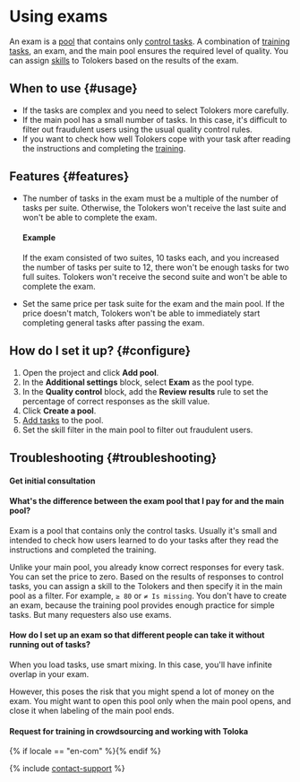 # Using exams

An exam is a [pool](../../glossary.md#pool-ru) that contains only [control tasks](../../glossary.md#control-task-ru). A combination of [training tasks](../../glossary.md#training), an exam, and the main pool ensures the required level of quality. You can assign [skills](../../glossary.md#skill-ru) to Tolokers based on the results of the exam.

## When to use {#usage}

- If the tasks are complex and you need to select Tolokers more carefully.
- If the main pool has a small number of tasks. In this case, it's difficult to filter out fraudulent users using the usual quality control rules.
- If you want to check how well Tolokers cope with your task after reading the instructions and completing the [training](../../glossary.md#training-pool-ru).

## Features {#features}

- The number of tasks in the exam must be a multiple of the number of tasks per suite. Otherwise, the Tolokers won't receive the last suite and won't be able to complete the exam.
    #### Example
    If the exam consisted of two suites, 10 tasks each, and you increased the number of tasks per suite to 12, there won't be enough tasks for two full suites. Tolokers won't receive the second suite and won't be able to complete the exam.

- Set the same price per task suite for the exam and the main pool. If the price doesn't match, Tolokers won't be able to immediately start completing general tasks after passing the exam.

## How do I set it up? {#configure}

1. Open the project and click **Add pool**.
1. In the **Additional settings** block, select **Exam** as the pool type.
1. In the **Quality control** block, add the **Review results** rule to set the percentage of correct responses as the skill value.
1. Click **Create a pool**.
1. [Add tasks](pool.md) to the pool.
1. Set the skill filter in the main pool to filter out fraudulent users.


## Troubleshooting {#troubleshooting}

#### Get initial consultation

#### What's the difference between the exam pool that I pay for and the main pool?

Exam is a pool that contains only the control tasks. Usually it's small and intended to check how users learned to do your tasks after they read the instructions and completed the training.

Unlike your main pool, you already know correct responses for every task. You can set the price to zero. Based on the results of responses to control tasks, you can assign a skill to the Tolokers and then specify it in the main pool as a filter. For example, `≥ 80` or `≠ Is missing`. You don't have to create an exam, because the training pool provides enough practice for simple tasks. But many requesters also use exams.

#### How do I set up an exam so that different people can take it without running out of tasks?

When you load tasks, use smart mixing. In this case, you'll have infinite overlap in your exam.

However, this poses the risk that you might spend a lot of money on the exam. You might want to open this pool only when the main pool opens, and close it when labeling of the main pool ends.

#### Request for training in crowdsourcing and working with Toloka
 {% if locale == "en-com" %}{% endif %}


{% include [contact-support](../_includes/contact-support-new.md) %}
